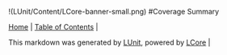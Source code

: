 !(LUnit/Content/LCore-banner-small.png)
#Coverage Summary

[Home](README.md) | [Table of Contents](TableOfContents.md) | 


This markdown was generated by [LUnit](https://github.com/CodeSingularity/LUnit), powered by [LCore](https://github.com/CodeSingularity/LCore) | 

